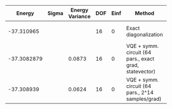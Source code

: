 | Energy      | Sigma | Energy Variance | DOF | Einf | Method                                                  | Reference |
|-------------|-------|-----------------|-----|------|---------------------------------------------------------|-----------|
| -37.310965  |       |                 | 16  | 0    | Exact diagonalization                                   | TODO: own code (ED) |
| -37.3082879 |       | 0.0873          | 16  | 0    | VQE + symm. circuit (64 pars., exact grad, statevector) | TODO: ask Nikita |
| -37.308939  |       | 0.0624          | 16  | 0    | VQE + symm. circuit (64 pars., 2^14 samples/grad)       | TODO: ask Nikita |
